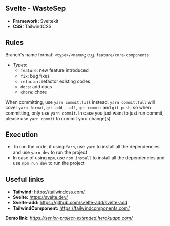## Svelte - WasteSep

- **Framework:** Sveltekit
- **CSS:** TailwindCSS

## Rules

Branch's name format: `<type>/<name>`; e.g. `feature/core-components`

- _Types:_
  - `feature`: new feature introduced
  - `fix`: bug fixes
  - `refactor`: refactor existing codes
  - `docs`: add docs
  - `chore`: chore

When committing, use `yarn commit:full` instead. `yarn commit:full` will cover `yarn format`, `git add --all`, `git commit` and `git push`, so when committing, only use `yarn commit`. In case you just want to just run commit, please use `yarn commit` to commit your change(s)

## Execution

- To run the code, if using `Yarn`, use `yarn` to install all the dependencies and use `yarn dev` to run the project
- In case of using `npm`, use `npm install` to install all the dependencies and use `npm run dev` to run the project

## Useful links

- **Tailwind:** https://tailwindcss.com/
- **Svelte:** https://svelte.dev/
- **Svelte-add:** https://github.com/svelte-add/svelte-add
- **TailwindComponent:** https://tailwindcomponents.com/

**Demo link:** *https://senior-project-extended.herokuapp.com/*
